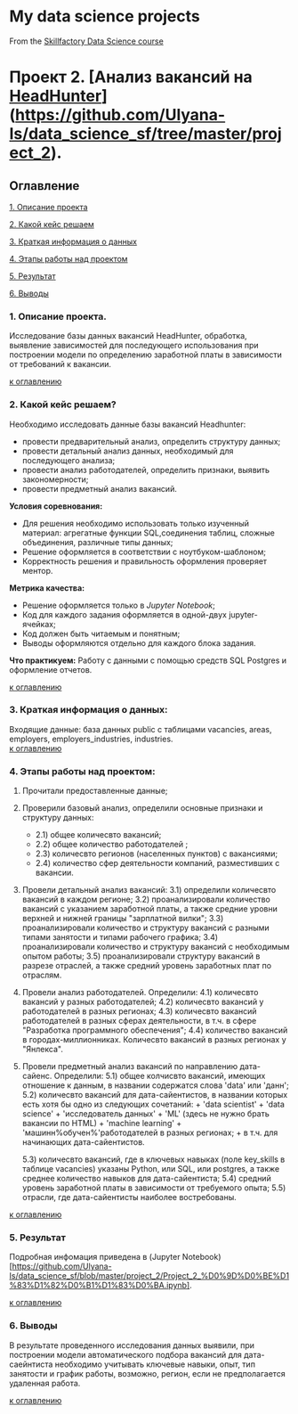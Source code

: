 # My data science projects

From the [Skillfactory Data Science course](https://skillfactory.ru/data-science-specialization) 

# Проект 2. [Анализ вакансий на [HeadHunter](https://hh.ru)](https://github.com/Ulyana-Is/data_science_sf/tree/master/project_2).

## Оглавление
[1. Описание проекта](https://github.com/Ulyana-Is/data_science_sf/tree/master/project_2#1-%D0%BE%D0%BF%D0%B8%D1%81%D0%B0%D0%BD%D0%B8%D0%B5-%D0%BF%D1%80%D0%BE%D0%B5%D0%BA%D1%82%D0%B0)

[2. Какой кейс решаем](https://github.com/Ulyana-Is/data_science_sf/tree/master/project_2#2-%D0%BA%D0%B0%D0%BA%D0%BE%D0%B9-%D0%BA%D0%B5%D0%B9%D1%81-%D1%80%D0%B5%D1%88%D0%B0%D0%B5%D0%BC)

[3. Краткая информация о данных](https://github.com/Ulyana-Is/data_science_sf/tree/master/project_2#3-%D0%BA%D1%80%D0%B0%D1%82%D0%BA%D0%B0%D1%8F-%D0%B8%D0%BD%D1%84%D0%BE%D1%80%D0%BC%D0%B0%D1%86%D0%B8%D1%8F-%D0%BE-%D0%B4%D0%B0%D0%BD%D0%BD%D1%8B%D1%85)

[4. Этапы работы над проектом](https://github.com/Ulyana-Is/data_science_sf/tree/master/project_2#4-%D1%8D%D1%82%D0%B0%D0%BF%D1%8B-%D1%80%D0%B0%D0%B1%D0%BE%D1%82%D1%8B-%D0%BD%D0%B0%D0%B4-%D0%BF%D1%80%D0%BE%D0%B5%D0%BA%D1%82%D0%BE%D0%BC)

[5. Результат](https://github.com/Ulyana-Is/data_science_sf/tree/master/project_2#5-%D1%80%D0%B5%D0%B7%D1%83%D0%BB%D1%8C%D1%82%D0%B0%D1%82)

[6. Выводы](https://github.com/Ulyana-Is/data_science_sf/tree/master/project_2#6-%D0%B2%D1%8B%D0%B2%D0%BE%D0%B4%D1%8B)

### 1. Описание проекта.
Исследование базы данных вакансий HeadHunter, обработка, выявление зависимостей для последующего использования при построении модели по определению заработной платы в зависимости от требований к вакансии.

[к оглавлению](https://github.com/Ulyana-Is/data_science_sf/tree/master/project_2#%D0%BE%D0%B3%D0%BB%D0%B0%D0%B2%D0%BB%D0%B5%D0%BD%D0%B8%D0%B5)

### 2. Какой кейс решаем?
Необходимо исследовать данные базы вакансий Headhunter:
+ провести предварительный анализ, определить структуру данных;
+ провести детальный анализ данных, необходимый для последующего анализа;
+ провести анализ работодателей, определить признаки, выявить закономерности;
+ провести предметный анализ вакансий.  

**Условия соревнования:**

- Для решения необходимо использовать только изученный материал: агрегатные функции SQL,соединения таблиц, сложные объединения, различные типы данных;
- Решение оформляется в соответствии с ноутбуком-шаблоном;
- Корректность решения и правильность оформления проверяет ментор.

**Метрика качества:**
+ Решение оформляется только в *Jupyter Notebook*;
+ Код для каждого задания оформляется в одной-двух jupyter-ячейках;
+ Код должен быть читаемым и понятным;
+ Выводы оформляются отдельно для каждого блока задания.

**Что практикуем:**
Работу с данными с помощью средств SQL Postgres и оформление отчетов.

[к оглавлению](https://github.com/Ulyana-Is/data_science_sf/tree/master/project_2#%D0%BE%D0%B3%D0%BB%D0%B0%D0%B2%D0%BB%D0%B5%D0%BD%D0%B8%D0%B5)

### 3. Краткая информация о данных:

Входящие данные: база данных public с таблицами vacancies, areas, employers, employers_industries, industries.                     
[к оглавлению](https://github.com/Ulyana-Is/data_science_sf/tree/master/project_2#%D0%BE%D0%B3%D0%BB%D0%B0%D0%B2%D0%BB%D0%B5%D0%BD%D0%B8%D0%B5)

### 4. Этапы работы над проектом:
1) Прочитали предоставленные данные;
2) Проверили базовый анализ, определили основные признаки и структуру данных:
    + 2.1) общее количесвто вакансий;
    + 2.2) общее количество работодателей ; 
    + 2.3) количесвто регионов (населенных пунктов) с вакансиями;
    + 2.4) количество сфер деятельности компаний, разместивших с вакансии.
3)  Провели детальный анализ вакансий:
    3.1) определили количесвто вакансий в каждом регионе;
    3.2) проанализировали количество вакансий с указанием заработной платы, а также средние уровни верхней и нижней границы "зарплатной вилки";
    3.3) проанализировали количество и структуру вакансий с разными типами занятости и типами рабочего графика;
    3.4) проанализировали количество и структуру вакансий с необходимым опытом работы;
    3.5) проанализировали структуру вакансий в разрезе отраслей, а также средний уровень заработных плат по отраслям.
4) Провели анализ работодателей. Определили:
    4.1) количесвто вакансий у разных работодателей;
    4.2) количесвто вакансий у работодателей в разных регионах;
    4.3) количесвто вакансий работодателей в разных сферах деятельности, в т.ч. в сфере "Разработка программного обеспечения";
    4.4) количество вакансий в городах-миллионниках. Количесвто вакансий в разных регионах у "Янлекса".
5) Провели предметный анализ вакансий по направлению дата-сайенс. Определили:
    5.1) общее колчисвто вакансий, имеющих отношение к данным, в названии содержатся слова 'data' или 'данн';
    5.2) количесвто вакансий для дата-сайентистов, в названии которых есть хотя бы одно из следующих сочетаний:
        + 'data scientist'
        + 'data science'
        + 'исследователь данных'
        + 'ML' (здесь не нужно брать вакансии по HTML)
        + 'machine learning'
        + 'машинн%обучен%'работодателей в разных регионах;
        + в т.ч. для начинающих дата-сайентистов.

    5.3) количесвто вакансий, где в ключевых навыках (поле key_skills в таблице vacancies) указаны Python, или SQL, или postgres, а также среднее количество навыков для дата-сайентиста;
    5.4) средний уровень заработной платы в зависимости от требуемого опыта;
    5.5) отрасли, где дата-сайентисты наиболее востребованы.

[к оглавлению](https://github.com/Ulyana-Is/data_science_sf/tree/master/project_2#%D0%BE%D0%B3%D0%BB%D0%B0%D0%B2%D0%BB%D0%B5%D0%BD%D0%B8%D0%B5)

### 5. Результат
Подробная инфомация приведена в (Jupyter Notebook)[https://github.com/Ulyana-Is/data_science_sf/blob/master/project_2/Project_2_%D0%9D%D0%BE%D1%83%D1%82%D0%B1%D1%83%D0%BA.ipynb].

[к оглавлению](https://github.com/Ulyana-Is/data_science_sf/tree/master/project_2#%D0%BE%D0%B3%D0%BB%D0%B0%D0%B2%D0%BB%D0%B5%D0%BD%D0%B8%D0%B5)
 
### 6. Выводы
В результате проведенного исследования данных выявили, при построении модели автоматического подбора вакансий для дата-саейнтиста необходимо учитывать ключевые навыки, опыт, тип занятости и график работы, возможно, регион, если не предполагается удаленная работа. 

[к оглавлению](https://github.com/Ulyana-Is/data_science_sf/tree/master/project_2#%D0%BE%D0%B3%D0%BB%D0%B0%D0%B2%D0%BB%D0%B5%D0%BD%D0%B8%D0%B5)

